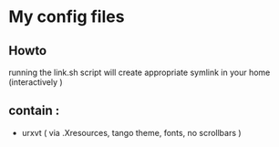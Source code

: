 # My config files 

## Howto 

running the link.sh script will create appropriate symlink in your home (interactively )

## contain :

- urxvt ( via .Xresources, tango theme, fonts, no scrollbars )

